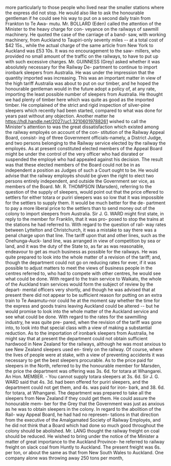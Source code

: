 more particularly to those people who lived near the smaller stations where the express did not stop. He would also like to ask the honourable gentleman if he could see his way to put on a second daily train from Frankton to Te Awa- mutu. Mr. BOLLARD (Eden) called the attention of the Minister to the heavy charge for con- veyance on the railways of sawmill machinery. He quoted the case of the carriage of a band- saw, with working machinery, from Auckland to Taupiri-only seventy miles -- at a total cost of $42 15s., while the actual charge of the same article from New York to Auckland was £53 10s. It was no encouragement to the saw- millers, who provided no small amount of the traffic on the railways, to have to put up with such excessive charges. Mr. GUINNESS (Grey) asked whether it was absolutely necessary for the Railway De- partment to continue to import ironbark sleepers from Australia. He was under the impression that the quantity imported was increasing. This was an important matter in view of the high tariff Australia was about to put on our timber, and he hoped the honourable gentleman would in the future adopt a policy of, at any rate, importing the least possible number of sleepers from Australia. He thought we had plenty of timber here which was quite as good as the imported timber. He complained of the strict and rigid inspection of silver-pine sleepers which recently had been started, compared to what was done for years past without any objection. Another matter he https://hdl.handle.net/2027/uc1.32106019788261 wished to call the Minister's attention to was the great dissatisfaction which existed among the railway employés on account of the con- stitution of the Railway Appeal Board, consist- ing of three Government officials-namely, a District Judge, and two persons belonging to the Railway service elected by the railway the employés. As at present constituted elected members of the Appeal Board might be under the control of the very officer who had disrated or suspended the employé who had appealed against his decision. The result was that these elected members of the Board could not be in as independent a position as Judges of such a Court ought to be. He would advise that the railway employés should be given the right to elect two persons entirely independent, and outside the Government ser vice, as members of the Board. Mr. R. THOMPSON (Marsden), referring to the question of the supply of sleepers, would point out that the price offered to settlers for either totara or puriri sleepers was so low that it was impossible for the settlers to supply them. It would be much better for the de- partment to pay a more liberal price to the settlers than to send money out of the colony to import sleepers from Australia. Sir J. G. WARD might first state, in reply to the member for Franklin, that it was pro- posed to stop the trains at the stations he had referred to. With regard to the question of rail- way rates between Lyttelton and Christchurch, it was a mistake to say there was a penal charge upon that line. The tariff upon that and other lines, such as the Onehunga-Auck- land line, was arranged in view of competition by sea or land, and it was the duty of the State to, as far as was reasonable, endeavour to get as much business as possible for the railways. He was quite prepared to look into the whole matter of a revision of the tariff; and, though the department could not go on reducing rates for ever, if it was possible to adjust matters to meet the views of business people in the centres referred to, who had to compete with other centres, he would see what could be done. With regard to the train service to Waikato, the whole of the Auckland train services would form the subject of review by the depart- mental officers very shortly, and though he was advised that at present there did not appear to be sufficient reason for putting on an extra train to Te Awamutu-nor could he at the moment say whether the time for the express and goods trains leaving Auckland could be altered -- but he would promise to look into the whole matter of the Auckland service and see what could be done. With regard to the rates for the sawmilling industry, he was quite pre- pared, when the revision of the tariff was gone into, to look into that special class with a view of making a substantial reduction. As to the importation of ironbark sleepers from Australia, he might say that at present the department could not obtain sufficient hardwood in New Zealand for the railways, although he was most anxious to see New Zealand sleepers used en- tirely on the railway. Of course, where the lives of people were at stake, with a view of preventing accidents it was necessary to get the best sleepers procurable. As to the price paid for sleepers in the North, referred to by the honourable member for Marsden, the price the department was offering was 3s. 6d. for totara at Whangarei. An Hon. MEMBER. - You cannot supply totara sleepers at 3s. 6d. Sir J. G. WARD said that 4s. 3d. had been offered for puriri sleepers, and the department could not get them, and 4s. was paid for iron- bark, and 38. 6d. for totara, at Whangarei. The department was prepared to take all the sleepers from New Zealand if they could get them. He could assure the honourable mem- ber for the Grey that the Government was just as anxious as he was to obtain sleepers in the colony. In regard to the abolition of the Rail- way Appeal Board, he had had no represen- tations in that direction from the executive of the Amalgamated Society of Railway Employés, and he did not think that a Board which had done so much good throughout the colony should be abolished. Mr. LANG thought the railway freight on coal should be reduced. He wished to bring under the notice of the Minister a matter of great importance to the Auckland Province- he referred to railway freight on slack coal from Huntly to Auckland. The present freight was 6s. per ton, or about the same as that from New South Wales to Auckland. One company alone was throwing away 250 tons per month, 